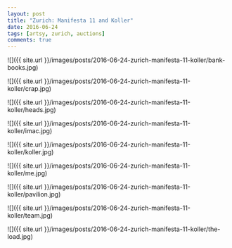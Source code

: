 ```yaml
---
layout: post
title: "Zurich: Manifesta 11 and Koller"
date: 2016-06-24
tags: [artsy, zurich, auctions]
comments: true
---
```

![]({{ site.url }}/images/posts/2016-06-24-zurich-manifesta-11-koller/bank-books.jpg)

![]({{ site.url }}/images/posts/2016-06-24-zurich-manifesta-11-koller/crap.jpg)

![]({{ site.url }}/images/posts/2016-06-24-zurich-manifesta-11-koller/heads.jpg)

![]({{ site.url }}/images/posts/2016-06-24-zurich-manifesta-11-koller/imac.jpg)

![]({{ site.url }}/images/posts/2016-06-24-zurich-manifesta-11-koller/koller.jpg)

![]({{ site.url }}/images/posts/2016-06-24-zurich-manifesta-11-koller/me.jpg)

![]({{ site.url }}/images/posts/2016-06-24-zurich-manifesta-11-koller/pavilion.jpg)

![]({{ site.url }}/images/posts/2016-06-24-zurich-manifesta-11-koller/team.jpg)

![]({{ site.url }}/images/posts/2016-06-24-zurich-manifesta-11-koller/the-load.jpg)

